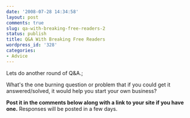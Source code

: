 ```yaml
---
date: '2008-07-28 14:34:58'
layout: post
comments: true
slug: qa-with-breaking-free-readers-2
status: publish
title: Q&A With Breaking Free Readers
wordpress_id: '328'
categories:
- Advice
---
```


Lets do another round of Q&A.;

What's the one burning question or problem that if you could get it answered/solved, it would help you start your own business?

**Post it in the comments below along with a link to your site if you have one.**  Responses will be posted in a few days.
